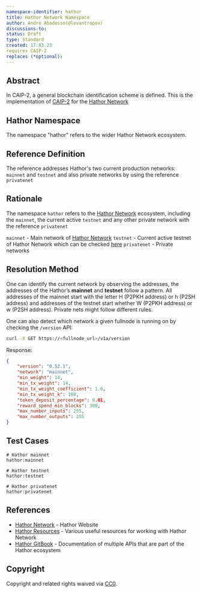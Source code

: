 ```yaml
---
namespace-identifier: hathor
title: Hathor Network Namespace
author: André Abadesso(@levantropov)
discussions-to:
status: Draft
type: Standard
created: 17.03.23
requires CAIP-2
replaces (*optional):
---
```



## Abstract

In CAIP-2, a general blockchain identification scheme is defined. This is the implementation of [CAIP-2](https://github.com/ChainAgnostic/CAIPs/blob/master/CAIPs/caip-2.md) for the [Hathor Network](https://hathor.network/)

## Hathor Namespace

The namespace "hathor" refers to the wider Hathor Network ecosystem.

## Reference Definition

The reference addresses Hathor's two current production networks:  `mainnet` and `testnet` and also private networks by using the reference `privatenet`

## Rationale

The namespace `hathor` refers to the [Hathor Network](https://hathor.network/) ecosystem, including the `mainnet`, the current active `testnet` and any other private network with the reference `privatenet`

`mainnet` - Main network of [Hathor Network](https://hathor.network)
`testnet` - Current active testnet of Hathor Network which can be checked [here](https://hathor.network/testnet/)
`privatenet` - Private networks

## Resolution Method

One can identify the current network by observing the addresses, the addresses of the Hathor’s **mainnet** and **testnet** follow a pattern. All addresses of the mainnet start with the letter H (P2PKH address) or h (P2SH address) and addresses of the testnet start whether W (P2PKH address) or w (P2SH address). Private nets might follow different rules.

One can also detect which network a given fullnode is running on by checking the `/version` API:

```bash
curl -X GET https://<fullnode_url>/v1a/version
```

Response:

```json
{
	"version": "0.52.1",
	"network": "mainnet",
	"min_weight": 14,
	"min_tx_weight": 14,
	"min_tx_weight_coefficient": 1.6,
	"min_tx_weight_k": 100,
	"token_deposit_percentage": 0.01,
	"reward_spend_min_blocks": 300,
	"max_number_inputs": 255,
	"max_number_outputs": 255
}
```


## Test Cases

```
# Hathor mainnet
hathor:mainnet

# Hathor testnet
hathor:testnet

# Hathor privatenet
hathor:privatenet
```

## References
* [Hathor Network](https://hathor.network/) - Hathor Website
* [Hathor Resources](https://hathor.network/resources/) - Various useful resources for working with Hathor Network
* [Hathor GitBook](https://hathor.gitbook.io/) - Documentation of multiple APIs that are part of the Hathor ecosystem

## Copyright

Copyright and related rights waived via [CC0](https://creativecommons.org/publicdomain/zero/1.0/).
